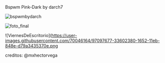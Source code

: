 Bspwm Pink-Dark by darch7 

![bspwmbydarch](https://user-images.githubusercontent.com/70046164/95531049-f808f800-09b5-11eb-87a3-a848a19566f5.png)




![foto_final](https://user-images.githubusercontent.com/70046164/96497043-740a0800-1220-11eb-8639-eb3032d8d622.png)


 
 
 ![ViernesDeEscritorio](https://user-images.githubusercontent.com/70046164/97097677-33602380-1652-11eb-848e-d79a3435370e.png


creditos: @mxhectorvega 
